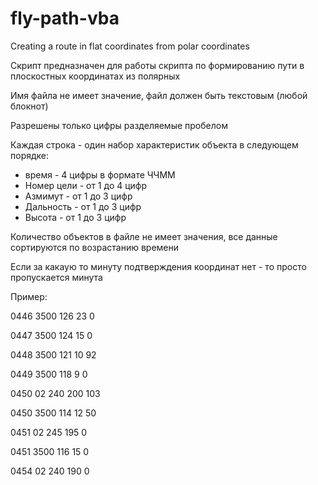# fly-path-vba
 Creating a route in flat coordinates from polar coordinates
<p>Скрипт предназначен для работы скрипта по формированию пути в плоскостных координатах из полярных</p>
<p>Имя файла не имеет значение, файл должен быть текстовым (любой блокнот)</p>
<p>Разрешены только цифры разделяемые пробелом</p>
<p>Каждая строка  - один набор характеристик объекта в следующем порядке:</p>
<ul>
<li>время - 4 цифры в формате ЧЧММ</li>
<li>Номер цели - от 1 до 4 цифр</li>
<li>Азмимут - от 1 до 3 цифр</li>
<li>Дальность - от 1 до 3 цифр</li>
<li>Высота - от 1 до 3 цифр</li>
 </ul>
<p>Количество объектов в файле не имеет значения, все данные сортируются по возрастанию времени</p>
<p>Если за какаую то минуту подтверждения координат нет - то просто пропускается минута</p>
<p>Пример:</p>
<p>0446 3500 126 23 0</p>
<p>0447 3500 124 15 0</p>
<p>0448 3500 121 10 92</p>
<p>0449 3500 118 9 0</p>
<p>0450 02 240 200 103</p>
<p>0450 3500 114 12 50</p>
<p>0451 02 245 195 0</p>
<p>0451 3500 116 15 0</p>
<p>0454 02 240 190 0</p>
